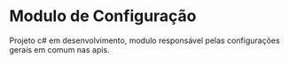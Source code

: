 # Modulo de Configuração

Projeto c# em desenvolvimento, modulo responsável pelas configurações gerais em comum nas apis.
